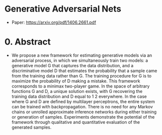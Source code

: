 # Generative Adversarial Nets

- Paper: https://arxiv.org/pdf/1406.2661.pdf

# 0. Abstract

* We propose a new framework for estimating generative models via an adversarial process, in which we simultaneously train two models: a generative model G
that captures the data distribution, and a discriminative model D that estimates
the probability that a sample came from the training data rather than G. The training procedure for G is to maximize the probability of D making a mistake. This
framework corresponds to a minimax two-player game. In the space of arbitrary
functions G and D, a unique solution exists, with G recovering the training data
distribution and D equal to 1
2
everywhere. In the case where G and D are defined
by multilayer perceptrons, the entire system can be trained with backpropagation.
There is no need for any Markov chains or unrolled approximate inference networks during either training or generation of samples. Experiments demonstrate
the potential of the framework through qualitative and quantitative evaluation of
the generated samples.
